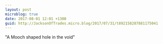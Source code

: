 ```yaml
---
layout: post
microblog: true
date: 2017-08-01 12:01 +1300
guid: http://JacksonOfTrades.micro.blog/2017/07/31/t892158287881175041.html
---
```

"A Mooch shaped hole in the void"
